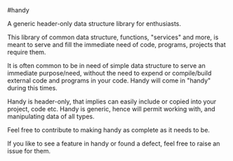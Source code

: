 #handy

A generic header-only data structure library for enthusiasts.

This library of common data structure, functions, "services" and more, is meant to serve and fill the immediate need of code, programs, projects that require them.

It is often common to be in need of simple data structure to serve an immediate purpose/need, without the need to expend or compile/build external code and programs in your code. Handy will come in "handy" during this times.

Handy is header-only, that implies can easily include or copied into your project, code etc. Handy is generic, hence will permit working with, and manipulating data of all types.

Feel free to contribute to making handy as complete as it needs to be.

If you like to see a feature in handy or found a defect, feel free to raise an issue for them.